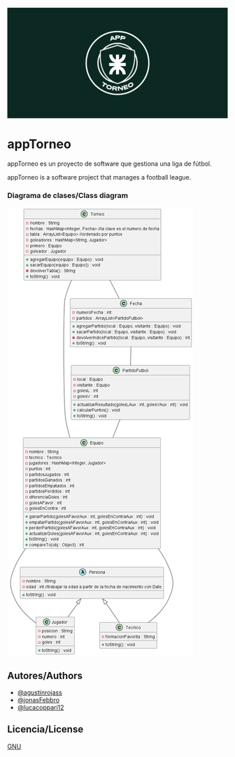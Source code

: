 
![Logo](https://github.com/agustinrojass/appTorneo/blob/main/images/banner.png)


# appTorneo

appTorneo es un proyecto de software que gestiona una liga de fútbol. 

appTorneo is a software project that manages a football league.

### Diagrama de clases/Class diagram

![Image text](https://github.com/agustinrojass/appTorneo/blob/main/images/diagrama-de-clases.png)


## Autores/Authors

- [@agustinrojass](https://github.com/agustinrojass)
- [@jonasFebbro](https://github.com/jonasFebbro)
- [@lucacoppari12](https://github.com/lucacoppari12)


## Licencia/License

[GNU](https://www.gnu.org/licenses/gpl-3.0.html)

